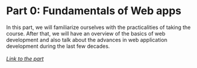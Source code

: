 <h1>
    Part 0: Fundamentals of Web apps
</h1>

<p>
    In this part, we will familiarize ourselves with the practicalities of taking the course. After that, we will have an overview of the basics of web development and also talk about the advances in web application development during the last few decades.<br><br>
    <i>
        <a href="https://fullstackopen.com/en/part0">
            Link to the part
        </a>
    </i>
</p>
